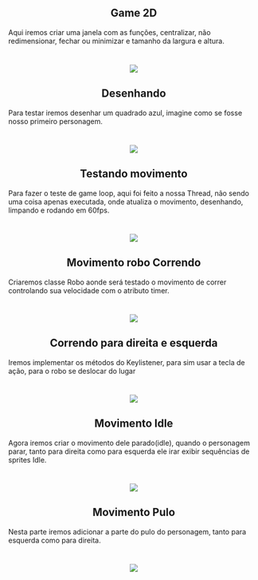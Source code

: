 <h2 align="center">
Game 2D
</h2>

<p>
Aqui iremos criar uma janela com as funções, centralizar, não redimensionar, fechar ou minimizar e
tamanho da largura e altura.
</p>

<h1 align="center">
<img src="img/janela.gif">
</h1>


<h2 align="center">
Desenhando
</h2>

<p>
Para testar iremos desenhar um quadrado azul, imagine como se fosse nosso primeiro personagem.
</p>

<h1 align="center">
<img src="img/quadrado.gif">
</h1>


<h2 align="center">
Testando movimento
</h2>

<p>
Para fazer o teste de game loop, aqui foi feito a nossa Thread, não sendo uma coisa apenas 
executada, onde atualiza o movimento, desenhando, limpando e rodando em 60fps.
</p>

<h1 align="center">
<img src="img/test-movimento.gif">
</h1>

<h2 align="center">
Movimento robo Correndo
</h2>

<p>
Criaremos classe Robo aonde será testado o movimento de correr controlando sua velocidade com o
atributo timer.
</p>

<h1 align="center">
<img src="img/correndo.gif">
</h1>


<h2 align="center">
Correndo para direita e esquerda
</h2>

<p>
Iremos implementar os métodos do Keylistener, para sim usar a tecla de ação, para o robo se deslocar 
do lugar
</p>

<h1 align="center">
<img src="img/correndo-direita-esquerda.gif">
</h1>

<h2 align="center">
Movimento Idle
</h2>

<p>
Agora iremos criar o movimento dele parado(idle), quando o personagem parar, tanto para direita como 
para esquerda ele irar exibir sequências de sprites Idle.
</p>

<h1 align="center">
<img src="img/idle-direita-esquerda.gif">
</h1>

<h2 align="center">
Movimento Pulo 
</h2>

<p>
Nesta parte iremos adicionar a parte do pulo do personagem, tanto para esquerda como para direita.
</p>

<h1 align="center">
<img src="img/jump-direita-esquerda.gif">
</h1>

